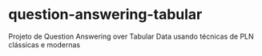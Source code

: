 # question-answering-tabular
Projeto de Question Answering over Tabular Data usando técnicas de PLN clássicas e modernas
